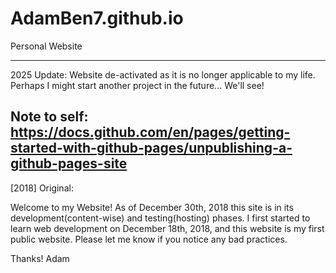 # AdamBen7.github.io
Personal Website

---

2025 Update:
Website de-activated as it is no longer applicable to my life. Perhaps I might start another project in the future... We'll see!

Note to self: https://docs.github.com/en/pages/getting-started-with-github-pages/unpublishing-a-github-pages-site
---
[2018] Original:

Welcome to my Website!
As of December 30th, 2018 this site is in its development(content-wise) and testing(hosting) phases. 
I first started to learn web development on December 18th, 2018, and this website is my first public website.
Please let me know if you notice any bad practices. 

Thanks!
Adam
